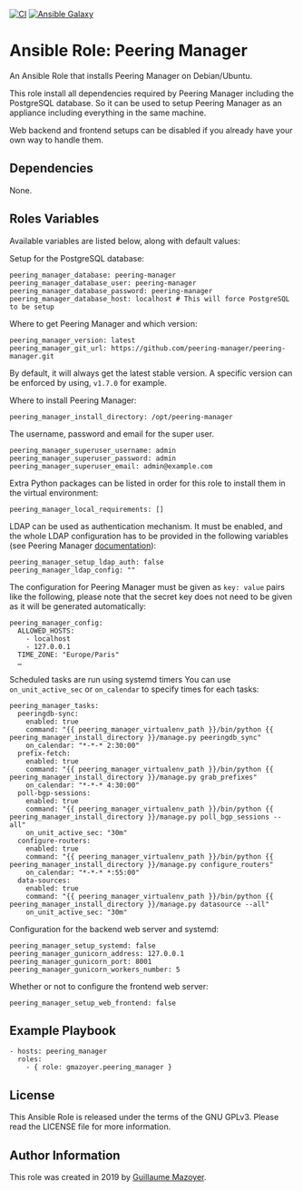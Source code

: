 [![CI](https://github.com/peering-manager/ansible-role-peering-manager/workflows/CI/badge.svg?event=push)](https://github.com/peering-manager/ansible-role-peering-manager/actions?query=workflow%3ACI)
[![Ansible Galaxy](https://img.shields.io/badge/ansible--galaxy-peering--manager-blue.svg)](https://galaxy.ansible.com/gmazoyer/peering_manager)

# Ansible Role: Peering Manager

An Ansible Role that installs Peering Manager on Debian/Ubuntu.

This role install all dependencies required by Peering Manager including the
PostgreSQL database. So it can be used to setup Peering Manager as an appliance
including everything in the same machine.

Web backend and frontend setups can be disabled if you already have your own
way to handle them.

## Dependencies

None.

## Roles Variables

Available variables are listed below, along with default values:

Setup for the PostgreSQL database:

    peering_manager_database: peering-manager
    peering_manager_database_user: peering-manager
    peering_manager_database_password: peering-manager
    peering_manager_database_host: localhost # This will force PostgreSQL to be setup

Where to get Peering Manager and which version:

    peering_manager_version: latest
    peering_manager_git_url: https://github.com/peering-manager/peering-manager.git

By default, it will always get the latest stable version. A specific version
can be enforced by using, `v1.7.0` for example.

Where to install Peering Manager:

    peering_manager_install_directory: /opt/peering-manager

The username, password and email for the super user.

    peering_manager_superuser_username: admin
    peering_manager_superuser_password: admin
    peering_manager_superuser_email: admin@example.com

Extra Python packages can be listed in order for this role to install them in
the virtual environment:

    peering_manager_local_requirements: []

LDAP can be used as authentication mechanism. It must be enabled, and the whole
LDAP configuration has to be provided in the following variables (see Peering
Manager
[documentation](https://peering-manager.readthedocs.io/en/latest/setup/ldap/)):

    peering_manager_setup_ldap_auth: false
    peering_manager_ldap_config: ""

The configuration for Peering Manager must be given as `key: value` pairs like
the following, please note that the secret key does not need to be given as it
will be generated automatically:

    peering_manager_config:
      ALLOWED_HOSTS:
        - localhost
        - 127.0.0.1
      TIME_ZONE: "Europe/Paris"
      …

Scheduled tasks are run using systemd timers You can use `on_unit_active_sec`
or `on_calendar` to specify times for each tasks:

    peering_manager_tasks:
      peeringdb-sync:
        enabled: true
        command: "{{ peering_manager_virtualenv_path }}/bin/python {{ peering_manager_install_directory }}/manage.py peeringdb_sync"
        on_calendar: "*-*-* 2:30:00"
      prefix-fetch:
        enabled: true
        command: "{{ peering_manager_virtualenv_path }}/bin/python {{ peering_manager_install_directory }}/manage.py grab_prefixes"
        on_calendar: "*-*-* 4:30:00"
      poll-bgp-sessions:
        enabled: true
        command: "{{ peering_manager_virtualenv_path }}/bin/python {{ peering_manager_install_directory }}/manage.py poll_bgp_sessions --all"
        on_unit_active_sec: "30m"
      configure-routers:
        enabled: true
        command: "{{ peering_manager_virtualenv_path }}/bin/python {{ peering_manager_install_directory }}/manage.py configure_routers"
        on_calendar: "*-*-* *:55:00"
      data-sources:
        enabled: true
        command: "{{ peering_manager_virtualenv_path }}/bin/python {{ peering_manager_install_directory }}/manage.py datasource --all"
        on_unit_active_sec: "30m"


Configuration for the backend web server and systemd:

    peering_manager_setup_systemd: false
    peering_manager_gunicorn_address: 127.0.0.1
    peering_manager_gunicorn_port: 8001
    peering_manager_gunicorn_workers_number: 5

Whether or not to configure the frontend web server:

    peering_manager_setup_web_frontend: false

## Example Playbook

    - hosts: peering_manager
      roles:
        - { role: gmazoyer.peering_manager }

## License

This Ansible Role is released under the terms of the GNU GPLv3. Please read
the LICENSE file for more information.

## Author Information

This role was created in 2019 by [Guillaume Mazoyer](https://mazoyer.eu).
